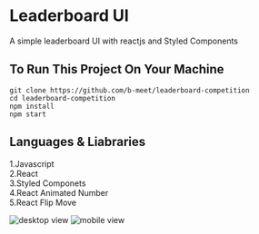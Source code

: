 # Leaderboard UI

A simple leaderboard UI with reactjs and Styled Components

## To Run This Project On Your Machine 

```
git clone https://github.com/b-meet/leaderboard-competition
cd leaderboard-competition
npm install
npm start
```

## Languages & Liabraries

1.Javascript <br>
2.React <br>
3.Styled Componets <br>
4.React Animated Number <br>
5.React Flip Move <br>

<img src="https://i.ibb.co/SNpY777/Screenshot-2022-07-22-152257.png" alt="desktop view" />
<img src="https://i.ibb.co/vdq46G6/Screenshot-2022-07-22-152707.png" alt="mobile view"/>
